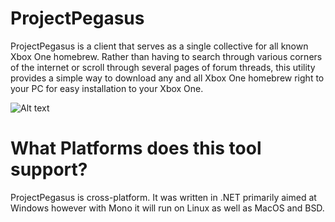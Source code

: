 
# ProjectPegasus
ProjectPegasus is a client that serves as a single collective for
all known Xbox One homebrew. Rather than having to search through various corners
of the internet or scroll through several pages of forum threads, this utility provides a
simple way to download any and all Xbox One homebrew right to your PC for easy installation
to your Xbox One. 

![Alt text](https://upload.vstanced.com/images/2017/09/21/mr4.png "ProjectPegasus")

# What Platforms does this tool support?


ProjectPegasus is cross-platform. It was written in .NET primarily aimed at Windows however with 
Mono it will run on Linux as well as MacOS and BSD.










